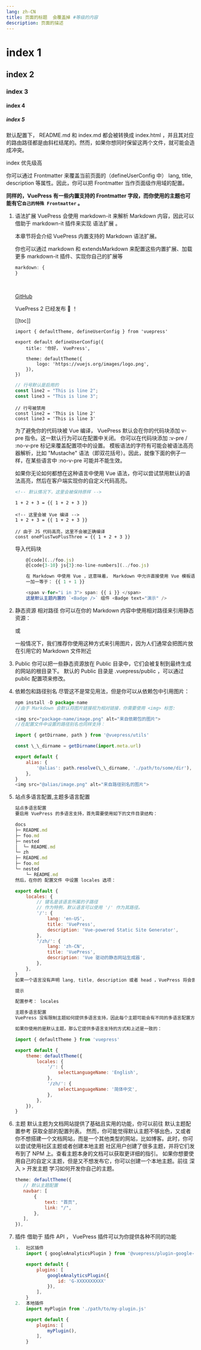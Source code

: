 ```yaml
---
lang: zh-CN
title: 页面的标题  会覆盖掉 #等级的内容
description: 页面的描述
---
```


# index 1

## index 2

### index 3

#### index 4

##### index 5

默认配置下， README.md 和 index.md 都会被转换成 index.html ，并且其对应的路由路径都是由斜杠结尾的。然而，如果你想同时保留这两个文件，就可能会造成冲突。

index 优先级高

你可以通过 Frontmatter 来覆盖当前页面的（defineUserConfig 中） lang, title, description 等属性。因此，你可以把 Frontmatter 当作页面级作用域的配置。

**同样的，VuePress 有一些内置支持的 Frontmatter 字段，而你使用的主题也可能有它`自己的特殊 Frontmatter` 。**

1.  语法扩展
    VuePress 会使用 markdown-it 来解析 Markdown 内容，因此可以借助于 markdown-it 插件来实现 语法扩展 。

    本章节将会介绍 VuePress 内置支持的 Markdown 语法扩展。

    你也可以通过 markdown 和 extendsMarkdown 来配置这些内置扩展、加载更多 markdown-it 插件、实现你自己的扩展等

    ```js
    markdown: {
    }
    ```

    <br/>
    <!-- 相对路径 -->

    <!-- [首页](../README.md)   -->
    <!-- [配置参考](../reference/config.md)   -->
    <!-- [快速上手](./getting-started.md) -->
    <!-- 绝对路径 -->

    <!-- [指南](/zh/guide/README.md)   -->
    <!-- [配置参考 > markdown.links](/zh/reference/config.md#links) -->
    <!-- URL -->

    [GitHub](https://github.com)

    VuePress 2 已经发布 :tada: ！

    <!-- 2,3级目录放进来了 -->

    [[toc]]

    ```ts{1,6-8}
    import { defaultTheme, defineUserConfig } from 'vuepress'

    export default defineUserConfig({
        title: '你好， VuePress',

        theme: defaultTheme({
            logo: 'https://vuejs.org/images/logo.png',
        }),
    })
    ```

    ```ts
    // 行号默认是启用的
    const line2 = "This is line 2";
    const line3 = "This is line 3";
    ```

    ```ts:no-line-numbers
    // 行号被禁用
    const line2 = 'This is line 2'
    const line3 = 'This is line 3'
    ```

    为了避免你的代码块被 Vue 编译， VuePress 默认会在你的代码块添加 v-pre 指令。这一默认行为可以在配置中关闭。
    你可以在代码块添加 :v-pre / :no-v-pre 标记来覆盖配置项中的设置。
    模板语法的字符有可能会被语法高亮器解析，比如 "Mustache" 语法（即双花括号）。因此，就像下面的例子一样，在某些语言中 :no-v-pre 可能并不能生效。

    如果你无论如何都想在这种语言中使用 Vue 语法，你可以尝试禁用默认的语法高亮，然后在客户端实现你的自定义代码高亮。

    ```md
    <!-- 默认情况下，这里会被保持原样 -->

    1 + 2 + 3 = {{ 1 + 2 + 3 }}
    ```

    ```md:no-v-pre
    <!-- 这里会被 Vue 编译 -->
    1 + 2 + 3 = {{ 1 + 2 + 3 }}
    ```

    ```js:no-v-pre
    // 由于 JS 代码高亮，这里不会被正确编译
    const onePlusTwoPlusThree = {{ 1 + 2 + 3 }}
    ```

    导入代码块
    <!-- 最简单的语法 -->
    
    ```js
        @[code](../foo.js)
        @[code{3-10} js{3}:no-line-numbers](../foo.js)

        在 Markdown 中使用 Vue ，这意味着， Markdown 中允许直接使用 Vue 模板语法。
        一加一等于： {{ 1 + 1 }}

        <span v-for="i in 3"> span: {{ i }} </span>
        这是默认主题内置的 `<Badge />` 组件 <Badge text="演示" />
    ```

2.  静态资源
    相对路径
    你可以在你的 Markdown 内容中使用相对路径来引用静态资源：

    <!-- ![图片](./image.png) -->
    或

    <!-- ![图片](image.png) -->
    一般情况下，我们推荐你使用这种方式来引用图片，因为人们通常会把图片放在引用它的 Markdown 文件附近

3.  Public
    你可以把一些静态资源放在 Public 目录中，它们会被复制到最终生成的网站的根目录下。
    默认的 Public 目录是 .vuepress/public ，可以通过 public 配置项来修改。
    <!-- 你不需要给 `/images/hero.png` 手动添加 `/bar/` 前缀 -->

    <!-- ![VuePress Logo](/images/favicon.ico) -->

4.  依赖包和路径别名
    尽管这不是常见用法，但是你可以从依赖包中引用图片：

    ```js
    npm install -D package-name
    //由于 Markdown 会默认将图片链接视为相对链接，你需要使用 <img> 标签:

    <img src="package-name/image.png" alt="来自依赖包的图片">
    //在配置文件中设置的路径别名也同样支持：

    import { getDirname, path } from '@vuepress/utils'

    const \_\_dirname = getDirname(import.meta.url)

    export default {
        alias: {
            '@alias': path.resolve(\_\_dirname, './path/to/some/dir'),
        },
    }
    <img src="@alias/image.png" alt="来自路径别名的图片">
    ```

5.  站点多语言配置,主题多语言配置

    ```js
    站点多语言配置
    要启用 VuePress 的多语言支持，首先需要使用如下的文件目录结构：

    docs
    ├─ README.md
    ├─ foo.md
    ├─ nested
    │  └─ README.md
    └─ zh
    ├─ README.md
    ├─ foo.md
    └─ nested
        └─ README.md
    然后，在你的 配置文件 中设置 locales 选项：

    export default {
        locales: {
            // 键名是该语言所属的子路径
            // 作为特例，默认语言可以使用 '/' 作为其路径。
            '/': {
                lang: 'en-US',
                title: 'VuePress',
                description: 'Vue-powered Static Site Generator',
            },
            '/zh/': {
                lang: 'zh-CN',
                title: 'VuePress',
                description: 'Vue 驱动的静态网站生成器',
            },
        },
    }
    如果一个语言没有声明 lang, title, description 或者 head ，VuePress 将会尝试使用顶层配置的对应值。如果每个语言都声明了这些值，那么顶层配置中的对应值可以被省略。

    提示

    配置参考： locales

    主题多语言配置
    VuePress 没有限制主题如何提供多语言支持，因此每个主题可能会有不同的多语言配置方式，而且部分主题可能不会提供多语言支持。建议你查看主题本身的文档来获取更详细的指引。

    如果你使用的是默认主题，那么它提供多语言支持的方式和上述是一致的：

    import { defaultTheme } from 'vuepress'

    export default {
        theme: defaultTheme({
            locales: {
                '/': {
                    selectLanguageName: 'English',
                },
                '/zh/': {
                    selectLanguageName: '简体中文',
                },
            },
        }),
    }
    ```

6.  主题
    默认主题为文档网站提供了基础且实用的功能，你可以前往 默认主题配置参考 获取全部的配置列表。
    然而，你可能觉得默认主题不够出色，又或者你不想搭建一个文档网站，而是一个其他类型的网站，比如博客。此时，你可以尝试使用社区主题或者创建本地主题
    社区用户创建了很多主题，并将它们发布到了 NPM 上。查看主题本身的文档可以获取更详细的指引。
    如果你想要使用自己的自定义主题，但是又不想发布它，你可以创建一个本地主题。前往 深入 > 开发主题 学习如何开发你自己的主题。
    ```js
    theme: defaultTheme({
       // 默认主题配置
       navbar: [
           {
               text: "首页",
               link: "/",
           },
       ],
    }),
    ```
7.  插件
    借助于 插件 API ， VuePress 插件可以为你提供各种不同的功能

    ```js
    1.  社区插件
        import { googleAnalyticsPlugin } from '@vuepress/plugin-google-analytics'

        export default {
            plugins: [
                googleAnalyticsPlugin({
                    id: 'G-XXXXXXXXXX'
                }),
            ],
        }
    2.  本地插件
        import myPlugin from './path/to/my-plugin.js'

        export default {
            plugins: [
                myPlugin(),
            ],
        }
    ```

